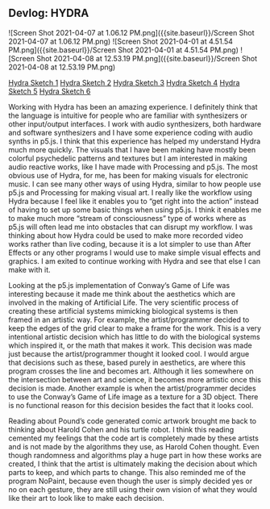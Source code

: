 ## Devlog: HYDRA




![Screen Shot 2021-04-07 at 1.06.12 PM.png]({{site.baseurl}}/Screen Shot 2021-04-07 at 1.06.12 PM.png)
![Screen Shot 2021-04-01 at 4.51.54 PM.png]({{site.baseurl}}/Screen Shot 2021-04-01 at 4.51.54 PM.png)
![Screen Shot 2021-04-08 at 12.53.19 PM.png]({{site.baseurl}}/Screen Shot 2021-04-08 at 12.53.19 PM.png)




[Hydra Sketch 1](https://hydra.ojack.xyz/?code=bm9pc2UoNjAlMkMlMjA2KS50aHJlc2goMC4zJTJDJTIwMC44KS5jb2xvcigwLjIlMkMlMjAzKS5rYWxlaWQoMzApLnJlcGVhdCgpLnJvdGF0ZSgpLm91dCgpJTNC)
[Hydra Sketch 2](https://hydra.ojack.xyz/?code=b3NjKDIlMkMlMjAwLjQlMkMlMjAwLjIpLm1vZHVsYXRlS2FsZWlkKG9zYygxMSUyQzAuNSUyQzApJTJDNTApLm91dCgpJTNC)
[Hydra Sketch 3](https://hydra.ojack.xyz/?code=b3NjKDIlMkMlMjAwLjglMkMlMjAwLjIpLm1vZHVsYXRlS2FsZWlkKG5vaXNlKCklMkM1MCkub3V0KCklM0I=)
[Hydra Sketch 4](https://hydra.ojack.xyz/?code=b3NjKDcwJTJDJTIwMC4yJTJDJTIwMC45KS5tb2R1bGF0ZUthbGVpZChub2lzZSgpJTJDNTApLm91dCgpJTNC)
[Hydra Sketch 5](https://hydra.ojack.xyz/?code=dm9yb25vaSgyLjM3MSUyQyUyMDQlMkMlMjAuODA5KS5jb2xvcigwLjI5JTJDJTIwOS41KS5yZXBlYXQoMjAuNzAyJTJDJTIwMTAwMC4wNjQlMkMlMjAwLjglMkMlMjAwLjkpLmthbGVpZCgwLjkpLm1vZHVsYXRlSHVlKG5vaXNlKDAuMikpLm91dCgpJTNCJTBB)
[Hydra Sketch 6](https://hydra.ojack.xyz/?code=czEuaW5pdENhbSgyKSUzQiUwQXNyYyhzMSkucmVwZWF0KDIpLm1vZHVsYXRlS2FsZWlkKG9zYygxMCkpLm91dChvMCklM0IlMEE=)

Working with Hydra has been an amazing experience. I definitely think that the language is intuitive for people who are familiar with synthesizers or other input/output interfaces. I work with audio synthesizers, both hardware and software synthesizers and I have some experience coding with audio synths in p5.js. I think that this experience has helped my understand Hydra much more quickly. The visuals that I have been making have mostly been colorful psychedelic patterns and textures but I am interested in making audio reactive works, like I have made with Processing and p5.js. The most obvious use of Hydra, for me, has been for making visuals for electronic music. I can see many other ways of using Hydra, similar to how people use p5.js and Processing for making visual art. I really like the workflow using Hydra because I feel like it enables you to “get right into the action” instead of having to set up some basic things when using p5.js. I think it enables me to make much more “stream of consciousness” type of works where as p5.js will often lead me into obstacles that can disrupt my workflow. I was thinking about how Hydra could be used to make more recorded video works rather than live coding, because it is a lot simpler to use than After Effects or any other programs I would use to make simple visual effects and graphics. I am exited to continue working with Hydra and see that else I can make with it. 



Looking at the p5.js implementation of Conway’s Game of Life was interesting because it made me think about the aesthetics which are involved in the making of Artificial Life. The very scientific process of creating these artificial systems mimicking biological systems is then framed in an artistic way. For example, the artist/programmer decided to keep the edges of the grid clear to make a frame for the work. This is a very intentional artistic decision which has little to do with the biological systems which inspired it, or the math that makes it work. This decision was made just because the artist/programmer thought it looked cool. I would argue that decisions such as these, based purely in aesthetics, are where this program crosses the line and becomes art. Although it lies somewhere on the intersection between art and science, it becomes more artistic once this decision is made. Another example is when the artist/programmer decides to use the Conway’s Game of Life image as a texture for a 3D object. There is no functional reason for this decision besides the fact that it looks cool. 



Reading about Pound’s code generated comic artwork brought me back to thinking about Harold Cohen and his turtle robot. I think this reading cemented my feelings that the code art is completely made by these artists and is not made by the algorithms they use, as Harold Cohen thought. Even though randomness and algorithms play a huge part in how these works are created, I think that the artist is ultimately making the decision about which parts to keep, and which parts to change. This also reminded me of the program NoPaint, because even though the user is simply decided yes or no on each gesture, they are still using their own vision of what they would like their art to look like to make each decision.
